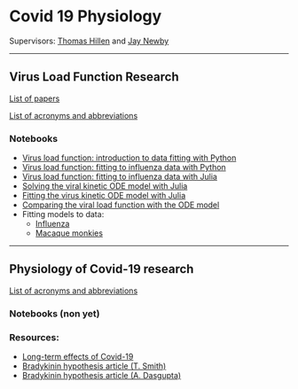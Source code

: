 # Covid 19 Physiology

Supervisors: [Thomas Hillen](http://www.math.ualberta.ca/~thillen/) and [Jay Newby](https://newby-jay.github.io/)

---

## Virus Load Function Research

[List of papers](./references/virus_load.md)

[List of acronyms and abbreviations](./references/acronyms.md)

### Notebooks

- [Virus load function: introduction to data fitting with Python](./python/01%20Introduction%20to%20fitting%20the%20virus%20load%20function.ipynb)
- [Virus load function: fitting to influenza data with Python](./python/02%20Fitting%20to%20influenza%20data.ipynb)
- [Virus load function: fitting to influenza data with Julia](./julia/02%20Fitting%20the%20virus%20load%20function.ipynb)
- [Solving the viral kinetic ODE model with Julia](./julia/01%20Solving%20the%20virus%20target%20model.ipynb)
- [Fitting the virus kinetic ODE model with Julia](./julia/02%20Fitting%20the%20virus%20target%20model.ipynb)
- [Comparing the viral load function with the ODE model](./julia/04%20Comparing%20the%20virus%20load%20function%20with%20the%20virus-target%20model.ipynb)
- Fitting models to data:
  - [Influenza](./julia/05%20Fitting%20models%20to%20influenza%20data.ipynb)
  - [Macaque monkies]()

---

## Physiology of Covid-19 research

[List of acronyms and abbreviations](./references/acronyms.md)

### Notebooks (non yet)



### Resources:

- [Long-term effects of Covid-19](https://www.mayoclinic.org/diseases-conditions/coronavirus/in-depth/coronavirus-long-term-effects/art-20490351?utm_source=newsletter&utm_medium=email&utm_campaign=housecall&s=03)
- [Bradykinin hypothesis article (T. Smith)](https://elemental.medium.com/a-supercomputer-analyzed-covid-19-and-an-interesting-new-theory-has-emerged-31cb8eba9d63)
- [Bradykinin hypothesis article (A. Dasgupta)](https://www.the-scientist.com/news-opinion/is-a-bradykinin-storm-brewing-in-covid-19--67876)
